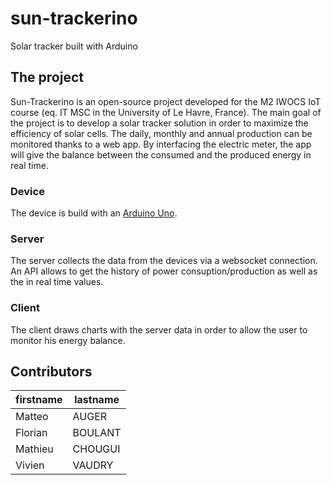 # sun-trackerino

Solar tracker built with Arduino

## The project

Sun-Trackerino is an open-source project developed for the M2 IWOCS IoT course (eq. IT MSC in the University of Le Havre, France).
The main goal of the project is to develop a solar tracker solution in order to maximize the efficiency of solar cells.
The daily, monthly and annual production can be monitored thanks to a web app. By interfacing the electric meter, the app will
give the balance between the consumed and the produced energy in real time.

### Device

The device is build with an [Arduino Uno](https://store.arduino.cc/arduino-uno-rev3).

### Server

The server collects the data from the devices via a websocket connection. An API allows to get the history of power consuption/production as well as the in real time
values. 

### Client

The client draws charts with the server data in order to allow the user to monitor his energy balance.

## Contributors

firstname | lastname 
----------|----------
Matteo    | AUGER    
Florian   | BOULANT  
Mathieu   | CHOUGUI  
Vivien    | VAUDRY   
